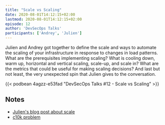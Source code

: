 ```yaml
---
title: "Scale vs Scaling"
date: 2020-08-01T14:12:15+02:00
lastmod: 2020-08-01T14:12:15+02:00
episode: 12
author: 'DevSecOps Talks'
participants: ['Andrey', 'Julien']
---
```


Julien and Andrey got together to define the scale and ways to automate the scaling of your infrastructure in response to changes in load patterns.
What are the prerequisites implementing scaling? What is cooling down, warm up, horizontal and vertical scaling, scale-up, and scale in? What are the metrics that could be useful for making scaling decisions?
And last but not least, the very unexpected spin that Julien gives to the conversation.

<!--more-->

<!-- Player -->

{{< podbean 4agzz-e53fad "DevSecOps Talks #12 - Scale vs Scaling" >}}

## Notes

- [Julien's blog post about scale](https://bisconti.cloud/posts/what-scale-means/)
- [c10k problem](https://en.wikipedia.org/wiki/C10k_problem)
